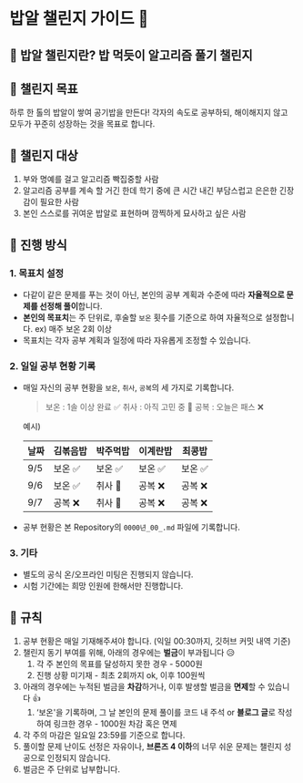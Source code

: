 # 밥알 챌린지 가이드 🍚

## 🍚 밥알 챌린지란? 밥 먹듯이 알고리즘 풀기 챌린지

## 🍚 챌린지 목표

하루 한 톨의 밥알이 쌓여 공기밥을 만든다! 각자의 속도로 공부하되, 해이해지지 않고 모두가 꾸준히 성장하는 것을 목표로 합니다.

## 🍚 챌린지 대상

1. 부와 명예를 걸고 알고리즘 빡집중할 사람
2. 알고리즘 공부를 계속 할 거긴 한데 학기 중에 큰 시간 내긴 부담스럽고 은은한 긴장감이 필요한 사람
3. 본인 스스로를 귀여운 밥알로 표현하며 깜찍하게 묘사하고 싶은 사람

## 🍚 진행 방식

### 1. 목표치 설정

- 다같이 같은 문제를 푸는 것이 아닌, 본인의 공부 계획과 수준에 따라 **자율적으로 문제를 선정해 풀이**합니다.
- **본인의 목표치**는 주 단위로, 후술할 `보온` 횟수를 기준으로 하여 자율적으로 설정합니다. ex) 매주 보온 2회 이상
- 목표치는 각자 공부 계획과 일정에 따라 자유롭게 조정할 수 있습니다.

### 2. 일일 공부 현황 기록

- 매일 자신의 공부 현황을 `보온`, `취사`, `공복`의 세 가지로 기록합니다.
    
    > 보온 : 1솔 이상 완료 ✅
    취사 : 아직 고민 중 🤔
    공복 : 오늘은 패스 ❌
    > 
    
    예시) 
    
    **날짜**|김볶음밥|박주먹밥|이계란밥|최콩밥
    ---|---|---|---|---
    9/5|보온 ✅ | 보온 ✅ | 보온 ✅ | 보온 ✅
    9/6|보온 ✅ | 취사 🤔 | 공복 ❌ | 공복 ❌
    9/7|공복 ❌ | 취사 🤔 | 공복 ❌ | 공복 ❌
    
- 공부 현황은 본 Repository의 `0000년_00_.md` 파일에 기록합니다.

### 3. 기타

- 별도의 공식 온/오프라인 미팅은 진행되지 않습니다.
- 시험 기간에는 희망 인원에 한해서만 진행합니다.

## 🍚 규칙

1. 공부 현황은 매일 기재해주셔야 합니다. (익일 00:30까지, 깃허브 커밋 내역 기준)
2. 챌린지 동기 부여를 위해, 아래의 경우에는 **벌금**이 부과됩니다 😥
    1. 각 주 본인의 목표를 달성하지 못한 경우 - 5000원
    2. 진행 상황 미기재 - 최초 2회까지 ok, 이후 100원씩
3. 아래의 경우에는 누적된 벌금을 **차감**하거나, 이후 발생할 벌금을 **면제**할 수 있습니다 👍
    1. ‘보온'을 기록하며, 그 날 본인의 문제 풀이를 코드 내 주석 or **블로그 글**로 작성하여 링크한 경우 - 1000원 차감 혹은 면제
4. 각 주의 마감은 일요일 23:59를 기준으로 합니다.
5. 풀이할 문제 난이도 선정은 자유이나, **브론즈 4 이하**의 너무 쉬운 문제는 챌린지 성공으로 인정되지 않습니다.
6. 벌금은 주 단위로 납부합니다.
